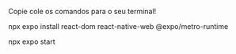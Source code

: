 Copie cole os comandos para o seu terminal! 

npx expo install react-dom react-native-web @expo/metro-runtime

npx expo start